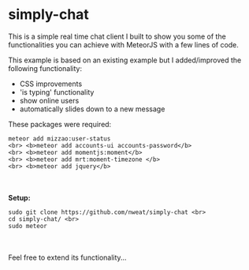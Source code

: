 # simply-chat
This is a simple real time chat client I built to show you some of the functionalities you can achieve with MeteorJS with a few lines of code.

This example is based on an existing example but I added/improved the following functionality:
- CSS improvements
- 'is typing' functionality
- show online users
- automatically slides down to a new message

These packages were required: 
```
meteor add mizzao:user-status
<br> <b>meteor add accounts-ui accounts-password</b>
<br> <b>meteor add momentjs:moment</b>
<br> <b>meteor add mrt:moment-timezone </b>
<br> <b>meteor add jquery</b>
```
<br><br>
<b>Setup:</b>  <br>
```
sudo git clone https://github.com/nweat/simply-chat <br>
cd simply-chat/ <br>
sudo meteor 
```
<br><br>
Feel free to extend its functionality...
